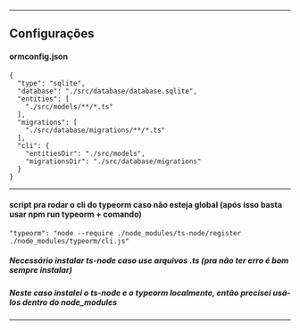 *********************************************************************************************
## Configurações

#### ormconfig.json
    {
      "type": "sqlite",
      "database": "./src/database/database.sqlite",
      "entities": [
        "./src/models/**/*.ts"
      ],
      "migrations": [
        "./src/database/migrations/**/*.ts"
      ],
      "cli": {
        "entitiesDir": "./src/models",
        "migrationsDir": "./src/database/migrations"
      }
    }
---------------------------------------------------------------------------------------------    

#### script pra rodar o cli do typeorm caso não esteja global (após isso basta usar npm run typeorm + comando)
    "typeorm": "node --require ./node_modules/ts-node/register ./node_modules/typeorm/cli.js"

##### Necessário instalar ts-node caso use arquivos .ts (pra não ter erro é bom sempre instalar)
##### Neste caso instalei o ts-node e o typeorm localmente, então precisei usá-los dentro do node_modules
---------------------------------------------------------------------------------------------   